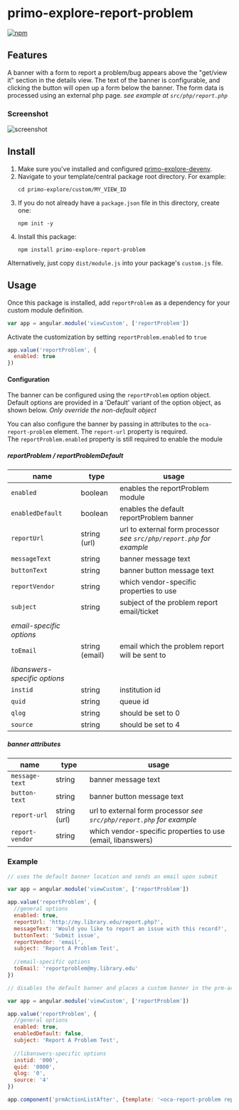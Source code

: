 # primo-explore-report-problem

[![npm](https://img.shields.io/npm/v/primo-explore-report-problem.svg)](https://www.npmjs.com/package/primo-explore-report-problem)

## Features
A banner with a form to report a problem/bug appears above the "get/view it" section in the details view. The text of the banner is configurable, and clicking the button will open up a form below the banner. The form data is processed using an external php page. _see example at `src/php/report.php`_

### Screenshot
![screenshot](screenshot.png)

## Install
1. Make sure you've installed and configured [primo-explore-devenv](https://github.com/ExLibrisGroup/primo-explore-devenv).
2. Navigate to your template/central package root directory. For example:
    ```
    cd primo-explore/custom/MY_VIEW_ID
    ```
3. If you do not already have a `package.json` file in this directory, create one:
    ```
    npm init -y
    ```
4. Install this package:
    ```
    npm install primo-explore-report-problem
    ```

Alternatively, just copy `dist/module.js` into your package's `custom.js` file.

## Usage
Once this package is installed, add `reportProblem` as a dependency for your custom module definition.

```js
var app = angular.module('viewCustom', ['reportProblem'])
```

Activate the customization by setting `reportProblem.enabled` to `true`
```js
app.value('reportProblem', {
  enabled: true
})
```

#### Configuration
The banner can be configured using the `reportProblem` option object.  
Default options are provided in a 'Default' variant of the option object, as shown below. _Only override the non-default object_

You can also configure the banner by passing in attributes to the `oca-report-problem` element. The `report-url` property is required.  
The `reportProblem.enabled` property is still required to enable the module

##### reportProblem / reportProblemDefault

| name                          | type           | usage                                                                 |
|-------------------------------|----------------|-----------------------------------------------------------------------|
| `enabled`                     | boolean        | enables the reportProblem module                                      |
| `enabledDefault`              | boolean        | enables the default reportProblem banner                              |
| `reportUrl`                   | string (url)   | url to external form processor _see `src/php/report.php` for example_ |
| `messageText`                 | string         | banner message text                                                   |
| `buttonText`                  | string         | banner button message text                                            |
| `reportVendor`                | string         | which vendor-specific properties to use                               |
| `subject`                     | string         | subject of the problem report email/ticket                            |
|                               |                |                                                                       |
| _email-specific options_      |                |                                                                       |
| `toEmail`                     | string (email) | email which the problem report will be sent to                        |
|                               |                |                                                                       |
| _libanswers-specific options_ |                |                                                                       |
| `instid`                      | string         | institution id                                                        |
| `quid`                        | string         | queue id                                                              |
| `qlog`                        | string         | should be set to 0                                                    |
| `source`                      | string         | should be set to 4                                                    |

##### banner attributes

| name            | type         | usage                                                                 |
|-----------------|--------------|-----------------------------------------------------------------------|
| `message-text`  | string       | banner message text                                                   |
| `button-text`   | string       | banner button message text                                            |
| `report-url`    | string (url) | url to external form processor _see `src/php/report.php` for example_ |
| `report-vendor` | string       | which vendor-specific properties to use (email, libanswers)           |

### Example

```js
// uses the default banner location and sends an email upon submit

var app = angular.module('viewCustom', ['reportProblem'])

app.value('reportProblem', {
  //general options
  enabled: true,
  reportUrl: 'http://my.library.edu/report.php?',
  messageText: 'Would you like to report an issue with this record?',
  buttonText: 'Submit issue',
  reportVendor: 'email',
  subject: 'Report A Problem Test',
  
  //email-specific options
  toEmail: 'reportproblem@my.library.edu'
})
```

```js
// disables the default banner and places a custom banner in the prm-action-list-after element; submits a ticket to a libanswers queue

var app = angular.module('viewCustom', ['reportProblem'])

app.value('reportProblem', {
  //general options
  enabled: true,
  enabledDefault: false,
  subject: 'Report A Problem Test',
  
  //libanswers-specific options
  instid: '000',
  quid: '0000',
  qlog: '0',
  source: '4'
})

app.component('prmActionListAfter', {template: '<oca-report-problem report-url="http://my.library.edu/reportproblem.php?" message-text="Want to report a problem?" button-text="Submit report" report-vendor="libanswers" />'})
```

<!-- ## Running tests
1. Clone the repo
2. Run `npm install`
3. Run `npm test` -->

